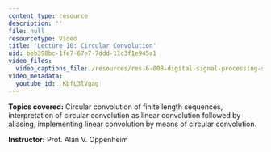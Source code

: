 ```yaml
---
content_type: resource
description: ''
file: null
resourcetype: Video
title: 'Lecture 10: Circular Convolution'
uid: beb398bc-1fe7-67e7-7ddd-11c3f1e945a1
video_files:
  video_captions_file: /resources/res-6-008-digital-signal-processing-spring-2011/video-lectures/lecture-10-circular-convolution/KbfL3lVgag.vtt
video_metadata:
  youtube_id: _KbfL3lVgag
---
```


**Topics covered:** Circular convolution of finite length sequences, interpretation of circular convolution as linear convolution followed by aliasing, implementing linear convolution by means of circular convolution.

**Instructor:** Prof. Alan V. Oppenheim